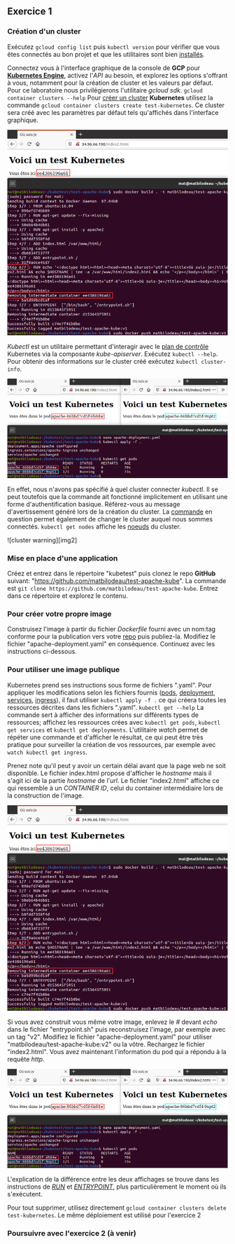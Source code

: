 ## Exercice 1

### Création d'un cluster
Exécutez `gcloud config list` puis `kubectl version` pour vérifier que vous êtes connectés au bon projet et que les utilitaires sont bien [installés][0].

Connectez vous à l'interface graphique de la console de **GCP** pour **[Kubernetes Engine][3]**, activez l'_API_ au besoin, et explorez les options s'offrant à vous, notamment pour la création de cluster et les valeurs par défaut. Pour ce laboratoire nous privilégierons l'utilitaire _gcloud sdk_. `gcloud container clusters --help` Pour [créer un cluster][4] **Kubernetes** utilisez la commande `gcloud container clusters create test-kubernetes`. Ce cluster sera créé avec les paramètres par défaut tels qu'affichés dans l'interface graphique.

![GKE gui][img0]

 _Kubectl_ est un utilitaire permettant d'interagir avec le [plan de contrôle][5] Kubernetes via la composante _kube-apiserver_. Exécutez `kubectl --help`. Pour obtenir des informations sur le cluster créé exécutez `kubectl cluster-info`.

![kubectl error][img1]

En effet, nous n'avons pas spécifié à quel cluster connecter _kubectl_. Il se peut toutefois que la commande ait fonctionné implicitement en utilisant une forme d'authentification basique. Référez-vous au message d'avertissement généré lors de la création du cluster. La [commande][6] en question permet également de changer le cluster auquel nous sommes connectés. `kubectl get nodes` affiche les [noeuds][9] du cluster.

![cluster warning][img2]

### Mise en place d'une application
Créez et entrez dans le répertoire "kubetest" puis clonez le repo **GitHub** suivant: "https://github.com/matbilodeau/test-apache-kube". La commande est `git clone https://github.com/matbilodeau/test-apache-kube`. Entrez dans ce répertoire et explorez le contenu.

### Pour créer votre propre image
Construisez l'image à partir du fichier _Dockerfile_ fourni avec un nom:tag conforme pour la publication vers votre [repo][7] puis publiez-la. Modifiez le fichier "apache-deployment.yaml" en conséquence. Continuez avec les instructions ci-dessous.

### Pour utiliser une image publique
Kubernetes prend ses instructions sous forme de fichiers ".yaml".  Pour appliquer les modifications selon les fichiers fournis ([pods][8], [deployment][9], [services][10], [ingress][11]), il faut utiliser `kubectl apply -f .` ce qui créera toutes les ressources décrites dans les fichiers ".yaml". `kubectl get --help` La commande sert à afficher des informations sur différents types de ressources; affichez les ressources crées avec `kubectl get pods`, `kubectl get services` et `kubectl get deployments`. L'utilitaire _watch_ permet de répéter une commande et d'afficher le résultat, ce qui peut être très pratique pour surveiller la création de vos ressources, par exemple avec `watch kubectl get ingress`.

Prenez note qu'il peut y avoir un certain délai avant que la page web ne soit disponible. Le fichier index.html propose d'afficher le _hostname_ mais il s'agit ici de la partie _hostname_ de l'_url_. Le fichier "index2.html" affiche ce qui ressemble à un _CONTAINER ID_, celui du container intermédiaire lors de la construction de l'image.

![container intermédiaire][img0]

Si vous avez construit vous même votre image, enlevez le _#_ devant _echo_ dans le fichier "entrypoint.sh" puis reconstruisez l'image, par exemple avec un tag "v2". Modifiez le fichier "apache-deployment.yaml" pour utiliser "matbilodeau/test-apache-kube:v2" ou la vôtre. Rechargez le fichier "index2.html". Vous avez maintenant l'information du pod qui a répondu à la requête _http_.

![pod][img1]

L'explication de la différence entre les deux affichages se trouve dans les instructions de [_RUN_][10] et [_ENTRYPOINT_][11], plus particulièrement le moment où ils s'exécutent.

Pour tout supprimer, utilisez directement `gcloud container clusters delete test-kubernetes`. Le même déploiement est utilisé pour l'exercice 2

### Poursuivre avec l'exercice 2 (à venir)


[0]: ./laboKube.html


[3]: https://console.cloud.google.com/kubernetes
[4]: https://cloud.google.com/sdk/gcloud/reference/container/clusters/create
[5]: https://kubernetes.io/fr/docs/concepts/overview/components/#composants-master
[6]: https://cloud.google.com/sdk/gcloud/reference/container/clusters/get-credentials
[7]: https://docs.docker.com/docker-hub/repos/

[8]: https://kubernetes.io/fr/docs/concepts/workloads/pods/pod/
[9]: https://kubernetes.io/docs/concepts/workloads/controllers/deployment/
[10]: https://kubernetes.io/docs/concepts/services-networking/service/#publishing-services-service-types
[11]: https://kubernetes.io/docs/concepts/services-networking/ingress/
[9]: https://kubernetes.io/fr/docs/concepts/architecture/nodes/
[10]: ./laboDocker2.html
[11]: ./laboDocker4.html

[img0]: ./img/kube/kube1-0.png "image intermédiaire"
[img1]: ./img/kube/kube1-1.png "pod"
